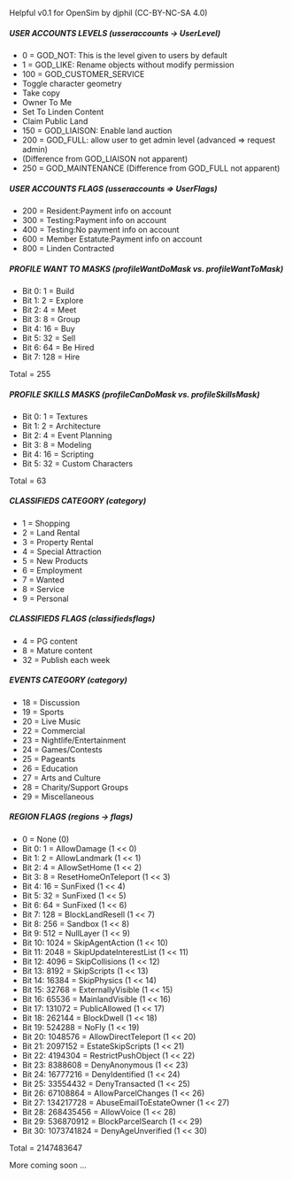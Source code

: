 Helpful v0.1 for OpenSim by djphil (CC-BY-NC-SA 4.0)

##### USER ACCOUNTS LEVELS (usseraccounts -> UserLevel)
-   0 = GOD_NOT: This is the level given to users by default
-   1 = GOD_LIKE: Rename objects without modify permission
- 100 = GOD_CUSTOMER_SERVICE
 - Toggle character geometry
 - Take copy
 - Owner To Me
 - Set To Linden Content
 - Claim Public Land
- 150 = GOD_LIAISON: Enable land auction
- 200 = GOD_FULL: allow user to get admin level (advanced => request admin)
 - (Difference from GOD_LIAISON not apparent)
- 250 = GOD_MAINTENANCE (Difference from GOD_FULL not apparent)

##### USER ACCOUNTS FLAGS (usseraccounts => UserFlags)
- 200 = Resident:Payment info on account
- 300 = Testing:Payment info on account
- 400 = Testing:No payment info on account
- 600 = Member Estatute:Payment info on account
- 800 = Linden Contracted

##### PROFILE WANT TO MASKS (profileWantDoMask vs. profileWantToMask)
- Bit 0:   1 = Build
- Bit 1:   2 = Explore
- Bit 2:   4 = Meet
- Bit 3:   8 = Group
- Bit 4:  16 = Buy
- Bit 5:  32 = Sell
- Bit 6:  64 = Be Hired
- Bit 7: 128 = Hire

Total = 255

##### PROFILE SKILLS MASKS (profileCanDoMask vs. profileSkillsMask)
- Bit 0:  1 = Textures
- Bit 1:  2 = Architecture
- Bit 2:  4 = Event Planning 
- Bit 3:  8 = Modeling
- Bit 4: 16 = Scripting
- Bit 5: 32 = Custom Characters

Total = 63

##### CLASSIFIEDS CATEGORY (category)
- 1 = Shopping
- 2 = Land Rental
- 3 = Property Rental
- 4 = Special Attraction
- 5 = New Products
- 6 = Employment
- 7 = Wanted
- 8 = Service
- 9 = Personal

##### CLASSIFIEDS FLAGS (classifiedsflags)
-  4 = PG content
-  8 = Mature content
- 32 = Publish each week

##### EVENTS CATEGORY (category)

- 18 = Discussion
- 19 = Sports
- 20 = Live Music
- 22 = Commercial
- 23 = Nightlife/Entertainment
- 24 = Games/Contests
- 25 = Pageants
- 26 = Education
- 27 = Arts and Culture
- 28 = Charity/Support Groups
- 29 = Miscellaneous

##### REGION FLAGS (regions -> flags)
- 0 = None (0)
- Bit  0:          1 = AllowDamage              (1 << 0)
- Bit  1:          2 = AllowLandmark            (1 << 1)
- Bit  2:          4 = AllowSetHome             (1 << 2)
- Bit  3:          8 = ResetHomeOnTeleport      (1 << 3)
- Bit  4:         16 = SunFixed                 (1 << 4)
- Bit  5:         32 = SunFixed                 (1 << 5)
- Bit  6:         64 = SunFixed                 (1 << 6)
- Bit  7:        128 = BlockLandResell          (1 << 7)
- Bit  8:        256 = Sandbox                  (1 << 8)
- Bit  9:        512 = NullLayer                (1 << 9)
- Bit 10:       1024 = SkipAgentAction          (1 << 10)
- Bit 11:       2048 = SkipUpdateInterestList   (1 << 11)
- Bit 12:       4096 = SkipCollisions           (1 << 12)
- Bit 13:       8192 = SkipScripts              (1 << 13)
- Bit 14:      16384 = SkipPhysics              (1 << 14)
- Bit 15:      32768 = ExternallyVisible        (1 << 15)
- Bit 16:      65536 = MainlandVisible          (1 << 16)
- Bit 17:     131072 = PublicAllowed            (1 << 17)
- Bit 18:     262144 = BlockDwell               (1 << 18)
- Bit 19:     524288 = NoFly                    (1 << 19)
- Bit 20:    1048576 = AllowDirectTeleport      (1 << 20)
- Bit 21:    2097152 = EstateSkipScripts        (1 << 21)
- Bit 22:    4194304 = RestrictPushObject       (1 << 22)
- Bit 23:    8388608 = DenyAnonymous            (1 << 23)
- Bit 24:   16777216 = DenyIdentified           (1 << 24)
- Bit 25:   33554432 = DenyTransacted           (1 << 25)
- Bit 26:   67108864 = AllowParcelChanges       (1 << 26)
- Bit 27:  134217728 = AbuseEmailToEstateOwner  (1 << 27)
- Bit 28:  268435456 = AllowVoice               (1 << 28)
- Bit 29:  536870912 = BlockParcelSearch        (1 << 29)
- Bit 30: 1073741824 = DenyAgeUnverified        (1 << 30)

Total = 2147483647

More coming soon ...
